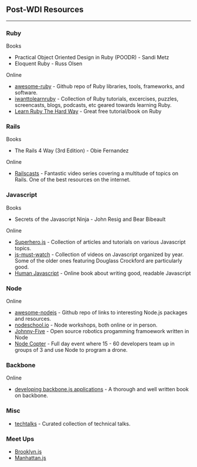 ## Post-WDI Resources

---

### Ruby

Books

- Practical Object Oriented Design in Ruby (POODR) - Sandi Metz
- Eloquent Ruby - Russ Olsen


Online

- [awesome-ruby](https://github.com/markets/awesome-ruby) - Github repo of Ruby libraries, tools, frameworks, and software.
- [iwanttolearnruby](http://iwanttolearnruby.com/) - Collection of Ruby tutorials, excercises, puzzles, screencasts, blogs, podcasts, etc geared towards learning Ruby.
- [Learn Ruby The Hard Way](http://ruby.learncodethehardway.org/) - Great free tutorial/book on Ruby

### Rails

Books

- The Rails 4 Way (3rd Edition) - Obie Fernandez

Online
- [Railscasts](http://railscasts.com/) - Fantastic video series covering a multitude of topics on Rails. One of the best resources on the internet.

### Javascript

Books

- Secrets of the Javascript Ninja - John Resig and Bear Bibeault

Online

- [Superhero.js](http://superherojs.com/) - Collection of articles and tutorials on various Javascript topics.
- [js-must-watch](https://github.com/bolshchikov/js-must-watch) - Collection of videos on Javascript organized by year. Some of the older ones featuring Douglass Crockford are particularly good.
- [Human Javascript](http://read.humanjavascript.com/) - Online book about writing good, readable Javascript

### Node

Online

- [awesome-nodejs](https://github.com/sindresorhus/awesome-nodejs) - Github repo of links to interesting Node.js packages and resources.
- [nodeschool.io](http://nodeschool.io/) - Node workshops, both online or in person.
- [Johnny-Five](https://github.com/rwaldron/johnny-five) - Open source robotics progamming framoework written in Node
- [Node Copter](http://nodecopter.com/) - Full day event where 15 - 60 developers team up in groups of 3 and use Node to program a drone.

### Backbone

Online

- [developing backbone.js applications](http://addyosmani.github.io/backbone-fundamentals/) - A thorough and well written book on backbone.


### Misc

- [techtalks](http://phatak-dev.github.io/techtalks/) - Curated collection of technical talks.

### Meet Ups
- [Brooklyn.js](http://brooklynjs.com)
- [Manhattan.js](http://manhattanjs.com)
